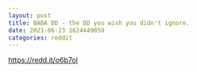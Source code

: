 ```yaml
--- 
layout: post 
title: BABA DD - the DD you wish you didn't ignore. 
date: 2021-06-23 1624449059 
categories: reddit 
--- 
```

https://redd.it/o6b7ol